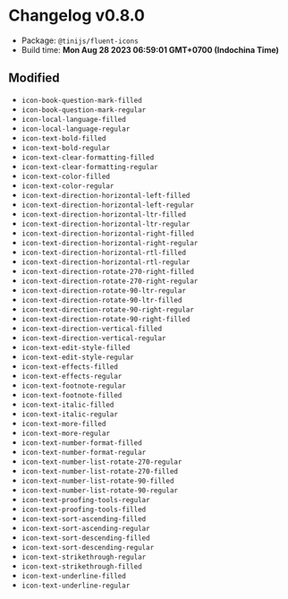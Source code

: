 # Changelog v0.8.0

- Package: `@tinijs/fluent-icons`
- Build time: **Mon Aug 28 2023 06:59:01 GMT+0700 (Indochina Time)**

## Modified
- `icon-book-question-mark-filled`
- `icon-book-question-mark-regular`
- `icon-local-language-filled`
- `icon-local-language-regular`
- `icon-text-bold-filled`
- `icon-text-bold-regular`
- `icon-text-clear-formatting-filled`
- `icon-text-clear-formatting-regular`
- `icon-text-color-filled`
- `icon-text-color-regular`
- `icon-text-direction-horizontal-left-filled`
- `icon-text-direction-horizontal-left-regular`
- `icon-text-direction-horizontal-ltr-filled`
- `icon-text-direction-horizontal-ltr-regular`
- `icon-text-direction-horizontal-right-filled`
- `icon-text-direction-horizontal-right-regular`
- `icon-text-direction-horizontal-rtl-filled`
- `icon-text-direction-horizontal-rtl-regular`
- `icon-text-direction-rotate-270-right-filled`
- `icon-text-direction-rotate-270-right-regular`
- `icon-text-direction-rotate-90-ltr-regular`
- `icon-text-direction-rotate-90-ltr-filled`
- `icon-text-direction-rotate-90-right-regular`
- `icon-text-direction-rotate-90-right-filled`
- `icon-text-direction-vertical-filled`
- `icon-text-direction-vertical-regular`
- `icon-text-edit-style-filled`
- `icon-text-edit-style-regular`
- `icon-text-effects-filled`
- `icon-text-effects-regular`
- `icon-text-footnote-regular`
- `icon-text-footnote-filled`
- `icon-text-italic-filled`
- `icon-text-italic-regular`
- `icon-text-more-filled`
- `icon-text-more-regular`
- `icon-text-number-format-filled`
- `icon-text-number-format-regular`
- `icon-text-number-list-rotate-270-regular`
- `icon-text-number-list-rotate-270-filled`
- `icon-text-number-list-rotate-90-filled`
- `icon-text-number-list-rotate-90-regular`
- `icon-text-proofing-tools-regular`
- `icon-text-proofing-tools-filled`
- `icon-text-sort-ascending-filled`
- `icon-text-sort-ascending-regular`
- `icon-text-sort-descending-filled`
- `icon-text-sort-descending-regular`
- `icon-text-strikethrough-regular`
- `icon-text-strikethrough-filled`
- `icon-text-underline-filled`
- `icon-text-underline-regular`

